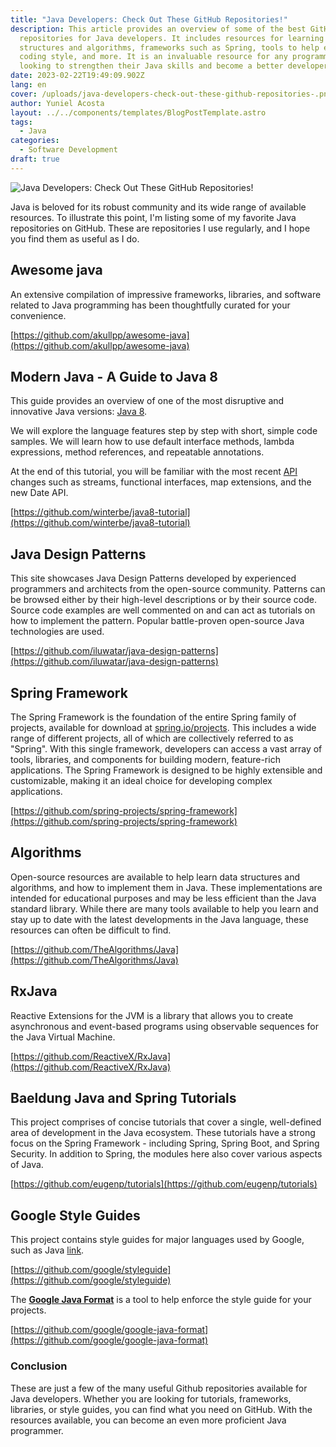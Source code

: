 ```yaml
---
title: "Java Developers: Check Out These GitHub Repositories!"
description: This article provides an overview of some of the best GitHub
  repositories for Java developers. It includes resources for learning data
  structures and algorithms, frameworks such as Spring, tools to help enforce
  coding style, and more. It is an invaluable resource for any programmer
  looking to strengthen their Java skills and become a better developer.
date: 2023-02-22T19:49:09.902Z
lang: en
cover: /uploads/java-developers-check-out-these-github-repositories-.png
author: Yuniel Acosta
layout: ../../components/templates/BlogPostTemplate.astro
tags:
  - Java
categories:
  - Software Development
draft: true
---
```

![Java Developers: Check Out These GitHub Repositories!](/uploads/java-developers-check-out-these-github-repositories-.png "Java Developers: Check Out These GitHub Repositories!")

Java is beloved for its robust community and its wide range of available resources. To illustrate this point, I'm listing some of my favorite Java repositories on GitHub. These are repositories I use regularly, and I hope you find them as useful as I do.

## Awesome java

An extensive compilation of impressive frameworks, libraries, and software related to Java programming has been thoughtfully curated for your convenience.

[https://github.com/akullpp/awesome-java](https://github.com/akullpp/awesome-java)

## Modern Java - A Guide to Java 8

This guide provides an overview of one of the most disruptive and innovative Java versions: [Java 8](https://www.oracle.com/java/technologies/javase/javase8-archive-downloads.html).

We will explore the language features step by step with short, simple code samples. We will learn how to use default interface methods, lambda expressions, method references, and repeatable annotations.

At the end of this tutorial, you will be familiar with the most recent [API](https://docs.oracle.com/javase/8/docs/api/) changes such as streams, functional interfaces, map extensions, and the new Date API.

[https://github.com/winterbe/java8-tutorial](https://github.com/winterbe/java8-tutorial)

## Java Design Patterns

This site showcases Java Design Patterns developed by experienced programmers and architects from the open-source community. Patterns can be browsed either by their high-level descriptions or by their source code. Source code examples are well commented on and can act as tutorials on how to implement the pattern. Popular battle-proven open-source Java technologies are used.

[https://github.com/iluwatar/java-design-patterns](https://github.com/iluwatar/java-design-patterns)

## Spring Framework

The Spring Framework is the foundation of the entire Spring family of projects, available for download at [spring.io/projects](https://spring.io/projects). This includes a wide range of different projects, all of which are collectively referred to as "Spring". With this single framework, developers can access a vast array of tools, libraries, and components for building modern, feature-rich applications. The Spring Framework is designed to be highly extensible and customizable, making it an ideal choice for developing complex applications.

[https://github.com/spring-projects/spring-framework](https://github.com/spring-projects/spring-framework)

## Algorithms

Open-source resources are available to help learn data structures and algorithms, and how to implement them in Java. These implementations are intended for educational purposes and may be less efficient than the Java standard library. While there are many tools available to help you learn and stay up to date with the latest developments in the Java language, these resources can often be difficult to find.

[https://github.com/TheAlgorithms/Java](https://github.com/TheAlgorithms/Java)

## RxJava

Reactive Extensions for the JVM is a library that allows you to create asynchronous and event-based programs using observable sequences for the Java Virtual Machine.

[https://github.com/ReactiveX/RxJava](https://github.com/ReactiveX/RxJava)

## Baeldung Java and Spring Tutorials

This project comprises of concise tutorials that cover a single, well-defined area of development in the Java ecosystem. These tutorials have a strong focus on the Spring Framework - including Spring, Spring Boot, and Spring Security. In addition to Spring, the modules here also cover various aspects of Java.

[https://github.com/eugenp/tutorials](https://github.com/eugenp/tutorials)

## Google Style Guides

This project contains style guides for major languages used by Google, such as Java [link](https://google.github.io/styleguide/javaguide.html).

[https://github.com/google/styleguide](https://github.com/google/styleguide)

The **[Google Java Format](https://github.com/google/google-java-format)** is a tool to help enforce the style guide for your projects.

[https://github.com/google/google-java-format](https://github.com/google/google-java-format)

### Conclusion

These are just a few of the many useful Github repositories available for Java developers. Whether you are looking for tutorials, frameworks, libraries, or style guides, you can find what you need on GitHub. With the resources available, you can become an even more proficient Java programmer.

